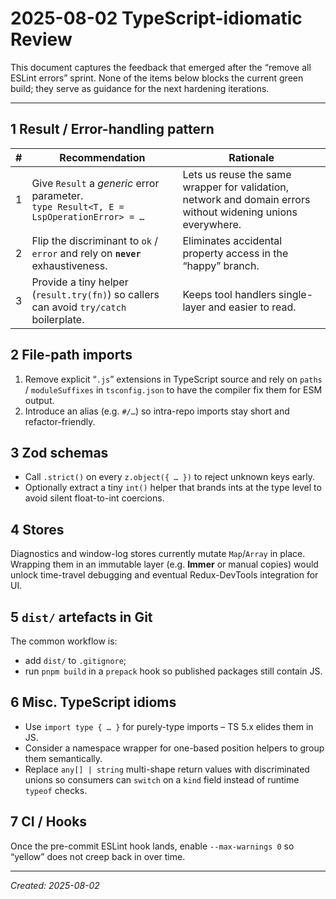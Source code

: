 # 2025-08-02 TypeScript-idiomatic Review

This document captures the feedback that emerged after the “remove all ESLint
errors” sprint. None of the items below blocks the current green build; they
serve as guidance for the next hardening iterations.

---

## 1 Result / Error-handling pattern

|   # | Recommendation                                                                            | Rationale                                                                                                    |
| --: | ----------------------------------------------------------------------------------------- | ------------------------------------------------------------------------------------------------------------ |
|   1 | Give `Result` a _generic_ error parameter.<br>`type Result<T, E = LspOperationError> = …` | Lets us reuse the same wrapper for validation, network and domain errors without widening unions everywhere. |
|   2 | Flip the discriminant to `ok` / `error` and rely on **`never`** exhaustiveness.           | Eliminates accidental property access in the “happy” branch.                                                 |
|   3 | Provide a tiny helper (`result.try(fn)`) so callers can avoid `try/catch` boilerplate.    | Keeps tool handlers single-layer and easier to read.                                                         |

## 2 File-path imports

1. Remove explicit “`.js`” extensions in TypeScript source and rely on
   `paths` / `moduleSuffixes` in `tsconfig.json` to have the compiler fix them
   for ESM output.
2. Introduce an alias (e.g. `#/…`) so intra-repo imports stay short and
   refactor-friendly.

## 3 Zod schemas

- Call `.strict()` on every `z.object({ … })` to reject unknown keys early.
- Optionally extract a tiny `int()` helper that brands ints at the type level
  to avoid silent float-to-int coercions.

## 4 Stores

Diagnostics and window-log stores currently mutate `Map`/`Array` in place.
Wrapping them in an immutable layer (e.g. **Immer** or manual copies) would
unlock time-travel debugging and eventual Redux-DevTools integration for UI.

## 5 `dist/` artefacts in Git

The common workflow is:

- add `dist/` to `.gitignore`;
- run `pnpm build` in a `prepack` hook so published packages still contain JS.

## 6 Misc. TypeScript idioms

- Use `import type { … }` for purely-type imports – TS 5.x elides them in JS.
- Consider a namespace wrapper for one-based position helpers to group them
  semantically.
- Replace `any[] | string` multi-shape return values with discriminated
  unions so consumers can `switch` on a `kind` field instead of runtime
  `typeof` checks.

## 7 CI / Hooks

Once the pre-commit ESLint hook lands, enable `--max-warnings 0` so “yellow”
does not creep back in over time.

---

_Created: 2025-08-02_
